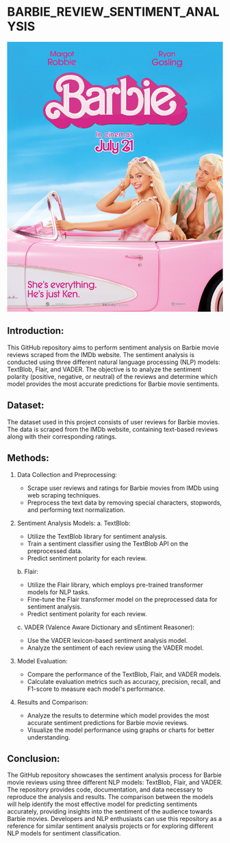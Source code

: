 # BARBIE_REVIEW_SENTIMENT_ANALYSIS
![Landing Page](https://github.com/arundhutiacad/BARBIE_REVIEW_SENTIMENT_ANALYSIS/blob/main/Barbie.jpg)

## Introduction:
This GitHub repository aims to perform sentiment analysis on Barbie movie reviews scraped from the IMDb website. The sentiment analysis is conducted using three different natural language processing (NLP) models: TextBlob, Flair, and VADER. The objective is to analyze the sentiment polarity (positive, negative, or neutral) of the reviews and determine which model provides the most accurate predictions for Barbie movie sentiments.

## Dataset:
The dataset used in this project consists of user reviews for Barbie movies. The data is scraped from the IMDb website, containing text-based reviews along with their corresponding ratings.

## Methods:
1. Data Collection and Preprocessing:
   - Scrape user reviews and ratings for Barbie movies from IMDb using web scraping techniques.
   - Preprocess the text data by removing special characters, stopwords, and performing text normalization.

2. Sentiment Analysis Models:
   a. TextBlob:
      - Utilize the TextBlob library for sentiment analysis.
      - Train a sentiment classifier using the TextBlob API on the preprocessed data.
      - Predict sentiment polarity for each review.

   b. Flair:
      - Utilize the Flair library, which employs pre-trained transformer models for NLP tasks.
      - Fine-tune the Flair transformer model on the preprocessed data for sentiment analysis.
      - Predict sentiment polarity for each review.

   c. VADER (Valence Aware Dictionary and sEntiment Reasoner):
      - Use the VADER lexicon-based sentiment analysis model.
      - Analyze the sentiment of each review using the VADER model.

3. Model Evaluation:
   - Compare the performance of the TextBlob, Flair, and VADER models.
   - Calculate evaluation metrics such as accuracy, precision, recall, and F1-score to measure each model's performance.

4. Results and Comparison:
   - Analyze the results to determine which model provides the most accurate sentiment predictions for Barbie movie reviews.
   - Visualize the model performance using graphs or charts for better understanding.

## Conclusion:
The GitHub repository showcases the sentiment analysis process for Barbie movie reviews using three different NLP models: TextBlob, Flair, and VADER. The repository provides code, documentation, and data necessary to reproduce the analysis and results. The comparison between the models will help identify the most effective model for predicting sentiments accurately, providing insights into the sentiment of the audience towards Barbie movies. Developers and NLP enthusiasts can use this repository as a reference for similar sentiment analysis projects or for exploring different NLP models for sentiment classification.
